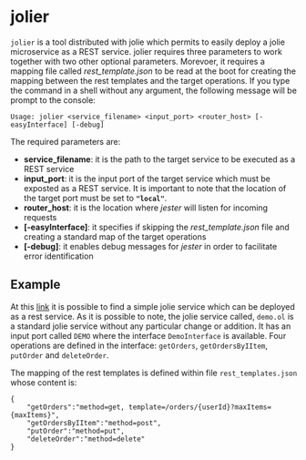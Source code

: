 # jolier
`jolier` is a tool distributed with jolie which permits to easily deploy a jolie microservice as a REST service. jolier requires three parameters to work together with two other optional parameters. Morevoer, it requires a mapping file called _rest_template.json_ to be read at the boot for creating the mapping between the rest templates and the target operations. If you type the command in a shell without any argument, the following message will be prompt to the console:
```
Usage: jolier <service_filename> <input_port> <router_host> [-easyInterface] [-debug]
```

The required parameters are:
* **service_filename**: it is the path to the target service to be executed as a REST service
* **input_port**: it is the input port of the target service which must be exposted as a REST service. It is important to note that the location of the target port must be set to **`"local"`**.
* **router_host**: it is the location where _jester_ will listen for incoming requests
* **[-easyInterface]**: it specifies if skipping the _rest_template.json_ file and creating a standard map of the target operations
* **[-debug]**: it enables debug messages for _jester_ in order to facilitate error identification

## Example
At this [link](https://github.com/jolie/examples/tree/master/05_other_tools/03_jolier) it is possible to find a simple jolie service which can be deployed as a rest service. As it is possible to note, the jolie service called, `demo.ol` is a standard jolie service without any particular change or addition. It has an input port called `DEMO` where the interface `DemoInterface` is available. Four operations are defined in the interface: `getOrders`, `getOrdersByIItem`, `putOrder` and `deleteOrder`.

The mapping of the rest templates is defined within file `rest_templates.json` whose content is:
```
{
    "getOrders":"method=get, template=/orders/{userId}?maxItems={maxItems}",
    "getOrdersByIItem":"method=post",
    "putOrder":"method=put",
    "deleteOrder":"method=delete"
}
```

